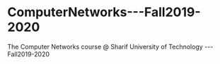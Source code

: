 # ComputerNetworks---Fall2019-2020
The Computer Networks course @ Sharif University of Technology ---Fall2019-2020

